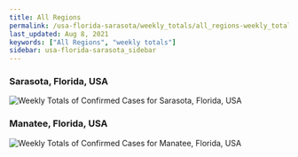 ```yaml
---
title: All Regions
permalink: /usa-florida-sarasota/weekly_totals/all_regions-weekly_totals.html
last_updated: Aug 8, 2021
keywords: ["All Regions", "weekly totals"]
sidebar: usa-florida-sarasota_sidebar
---
```


<h3>Sarasota, Florida, USA</h3>

![Weekly Totals of Confirmed Cases for Sarasota, Florida, USA](/covid_tracker/images/graphs/usa-florida-sarasota-weekly_totals_graph.png)

<h3>Manatee, Florida, USA</h3>

![Weekly Totals of Confirmed Cases for Manatee, Florida, USA](/covid_tracker/images/graphs/usa-florida-manatee-weekly_totals_graph.png)
